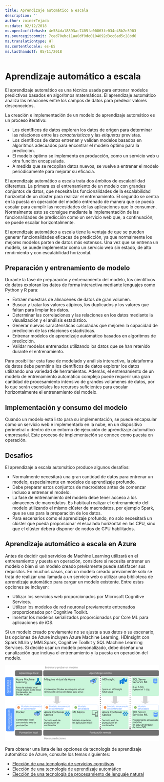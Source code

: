 ```yaml
---
title: Aprendizaje automático a escala
description: ''
author: zoinerTejada
ms:date: 02/12/2018
ms.openlocfilehash: 4e584da18893ac7405fa00863fe034e45b2e3903
ms.sourcegitcommit: 7ced70ebc11aa0df0dc0104092d3cc6ad5c28bd6
ms.translationtype: HT
ms.contentlocale: es-ES
ms.lasthandoff: 05/11/2018
---
```

# <a name="machine-learning-at-scale"></a>Aprendizaje automático a escala

El aprendizaje automático es una técnica usada para entrenar modelos predictivos basados en algoritmos matemáticos. El aprendizaje automático analiza las relaciones entre los campos de datos para predecir valores desconocidos.

La creación e implementación de un modelo de aprendizaje automático es un proceso iterativo:

* Los científicos de datos exploran los datos de origen para determinar las relaciones entre las *características* y las *etiquetas* previstas.
* Los científicos de datos entrenan y validan modelos basados en algoritmos adecuados para encontrar el modelo óptimo para la predicción.
* El modelo óptimo se implementa en producción, como un servicio web u otra función encapsulada.
* A medida que se recopilan datos nuevos, se vuelve a entrenar el modelo periódicamente para mejorar su eficacia.

El aprendizaje automático a escala trata dos ámbitos de escalabilidad diferentes. La primera es el entrenamiento de un modelo con grandes conjuntos de datos, que necesita las funcionalidades de la escalabilidad horizontal de un clúster para realizar el entrenamiento. El segundo se centra en la puesta en operación del modelo entrenado de manera que se pueda escalar para cumplir las necesidades de las aplicaciones que lo consumen. Normalmente esto se consigue mediante la implementación de las funcionalidades de predicción como un servicio web que, a continuación, se puede escalar horizontalmente.

El aprendizaje automático a escala tiene la ventaja de que se pueden generar funcionalidades eficaces de predicción, ya que normalmente los mejores modelos parten de datos más extensos. Una vez que se entrena un modelo, se puede implementar como un servicio web sin estado, de alto rendimiento y con escalabilidad horizontal. 

## <a name="model-preparation-and-training"></a>Preparación y entrenamiento de modelo

Durante la fase de preparación y entrenamiento del modelo, los científicos de datos exploran los datos de forma interactiva mediante lenguajes como Python y R para:

* Extraer muestras de almacenes de datos de gran volumen.
* Buscar y tratar los valores atípicos, los duplicados y los valores que faltan para limpiar los datos.
* Determinar las correlaciones y las relaciones en los datos mediante la visualización y el análisis estadístico.
* Generar nuevas características calculadas que mejoren la capacidad de predicción de las relaciones estadísticas.
* Entrenar modelos de aprendizaje automático basados en algoritmos de predicción.
* Validar modelos entrenados utilizando los datos que se han retenido durante el entrenamiento.

Para posibilitar esta fase de modelado y análisis interactivo, la plataforma de datos debe permitir a los científicos de datos explorar los datos utilizando una variedad de herramientas. Además, el entrenamiento de un modelo de entrenamiento automático complejo puede requerir una gran cantidad de procesamiento intensivo de grandes volúmenes de datos, por lo que serán esenciales los recursos suficientes para escalar horizontalmente el entrenamiento del modelo.

## <a name="model-deployment-and-consumption"></a>Implementación y consumo del modelo

Cuando un modelo está listo para su implementación, se puede encapsular como un servicio web e implementarlo en la nube, en un dispositivo perimetral o dentro de un entorno de ejecución de aprendizaje automático empresarial. Este proceso de implementación se conoce como puesta en operación.

## <a name="challenges"></a>Desafíos

El aprendizaje a escala automático produce algunos desafíos:

- Normalmente necesitará una gran cantidad de datos para entrenar un modelo, especialmente en modelos de aprendizaje profundo.
- Debe preparar estos conjuntos de macrodatos antes de comenzar incluso a entrenar el modelo.
- La fase de entrenamiento del modelo debe tener acceso a los almacenes de macrodatos. Es habitual realizar el entrenamiento del modelo utilizando el mismo clúster de macrodatos, por ejemplo Spark, que se usa para la preparación de los datos. 
- Para escenarios como el aprendizaje profundo, no solo necesitará un clúster que pueda proporcionar el escalado horizontal en las CPU, sino que el clúster deberá disponer de nodos de GPU habilitados.

## <a name="machine-learning-at-scale-in-azure"></a>Aprendizaje automático a escala en Azure

Antes de decidir qué servicios de Machine Learning utilizará en el entrenamiento y puesta en operación, considere si necesita entrenar un modelo o bien si un modelo creado previamente puede satisfacer sus requisitos. En muchos casos, con un modelo creado previamente solo se trata de realizar una llamada a un servicio web o utilizar una biblioteca de aprendizaje automático para cargar un modelo existente. Entre estas opciones se incluyen: 

- Utilizar los servicios web proporcionados por Microsoft Cognitive Services.
- Utilizar los modelos de red neuronal previamente entrenados proporcionados por Cognitive Toolkit.
- Insertar los modelos serializados proporcionados por Core ML para aplicaciones de iOS. 

Si un modelo creado previamente no se ajusta a sus datos o su escenario, las opciones de Azure incluyen Azure Machine Learning, HDInsight con Spark MLlib y MMLSpark, Cognitive Toolkit y SQL Machine Learning Services. Si decide usar un modelo personalizado, debe diseñar una canalización que incluya el entrenamiento y la puesta en operación del modelo. 

![Opciones de modelos en Azure](./images/machine-learning-model-training-and-deployment.png)

Para obtener una lista de las opciones de tecnología de aprendizaje automático de Azure, consulte los temas siguientes:

- [Elección de una tecnología de servicios cognitivos](../technology-choices/cognitive-services.md)
- [Elección de una tecnología de aprendizaje automático](../technology-choices/data-science-and-machine-learning.md)
- [Elección de una tecnología de procesamiento de lenguaje natural](../technology-choices/natural-language-processing.md)
